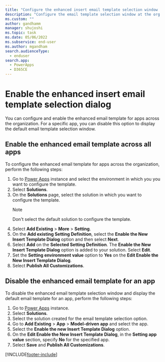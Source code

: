 ```yaml
---
title: "Configure the enhanced insert email template selection window | MicrosoftDocs"
description: "Configure the email template selection window at the org level or app."
ms.custom: ""
author: gandhamm
manager: shujoshi
ms.topic: task
ms.date: 05/06/2022
ms.subservice: end-user
ms.author: mgandham
search.audienceType: 
  - enduser
search.app: 
  - PowerApps
  - D365CE
---
```

# Enable the enhanced insert email template selection dialog
 
You can configure and enable the enhanced email template for apps across the organization. For a specific app, you can disable this option to display the default email template selection window. 

## Enable the enhanced email template across all apps

To configure the enhanced email template for apps across the organization, perform the following steps:

1. Go to [Power Apps](https://make.preview.powerapps.com/) instance and select the environment in which you you want to configure the template.
2. Select **Solutions**.
3. On the **Solutions** page, select the solution in which you want to configure the template.
   > [!NOTE]
   > Don't select the default solution to configure the template.
4. Select **Add Existing** > **More** > **Setting**.
5. On the **Add existing Setting Definition**, select the **Enable the New Insert Template Dialog** option and then select **Next**.
6. Select **Add** on the **Selected Setting Definition**. The **Enable the New Insert Template Dialog** option is added to your solution. Select **Edit**.
7. Set the **Setting environment value** option to **Yes** on the **Edit Enable the New Insert Template Dialog**.
8. Select **Publish All Customizations**.

## Disable the enhanced email template for an app

To disable the enhanced email template selection window and display the default email template for an app, perform the following steps:

1. Go to [Power Apps](https://make.preview.powerapps.com/) instance.
2. Select **Solutions**.
1. Select the solution created for the email template selection option.
1. Go to **Add Existing** > **App** > **Model-driven app** and select the app.
1. Select the **Enable the new Insert Template Dialog** option.
1. On the **Edit Enable the New Insert Template Dialog**, in the **Setting app value** section, specify **No** for the specified app.
1. Select **Save** and **Publish All Customizations**.


[!INCLUDE[footer-include](../includes/footer-banner.md)]

